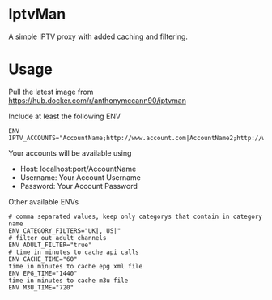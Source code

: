 # IptvMan

A simple IPTV proxy with added caching and filtering.

# Usage

Pull the latest image from https://hub.docker.com/r/anthonymccann90/iptvman

Include at least the following ENV
```
ENV IPTV_ACCOUNTS="AccountName;http://www.account.com|AccountName2;http://www.account2.com"
```

Your accounts will be available using
- Host: localhost:port/AccountName
- Username: Your Account Username
- Password: Your Account Password

Other available ENVs
```
# comma separated values, keep only categorys that contain in category name
ENV CATEGORY_FILTERS="UK|, US|"
# filter out adult channels
ENV ADULT_FILTER="true"
# time in minutes to cache api calls
ENV CACHE_TIME="60"
time in minutes to cache epg xml file
ENV EPG_TIME="1440"
time in minutes to cache m3u file
ENV M3U_TIME="720"
```